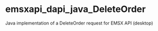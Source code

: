 # emsxapi_dapi_java_DeleteOrder
Java implementation of a DeleteOrder request for EMSX API (desktop)
